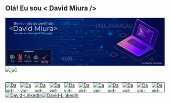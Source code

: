 <h2>Olá! Eu sou < David Miura /> </h2>

<img src="https://github.com/DavidMelloMiura/DavidMelloMiura/blob/main/Banner_GitHub.jpg">

<a href="https://github.com/DavidMelloMiura">
<div>
<img height="175em" src="https://github-readme-stats.vercel.app/api?username=DavidMelloMiura&show_icons=true&theme=tokyonight">
<img height="175em" src="https://github-readme-stats.vercel.app/api/top-langs/?username=DavidMelloMiura&layout=compact&amp;theme=tokyonight">
</div>

<h2 dir="auto"></h2>
  

<div style="display:flex; flex-direction: row; justify-content: space-between; border: 1px solid black; border-radius:3px">

<img align="center" alt="David-HTML" height="30" width="40" src="https://cdn.jsdelivr.net/gh/devicons/devicon/icons/html5/html5-original.svg" style="max-width: 100%"/>
<img align="center" alt="David-CSS" height="30" width="40" src="https://cdn.jsdelivr.net/gh/devicons/devicon/icons/css3/css3-original.svg" style="max-width: 100%;"/>
<img align="center" alt="David-JS" height="30" width="40" src="https://cdn.jsdelivr.net/gh/devicons/devicon/icons/javascript/javascript-original.svg" style="max-width: 100%;"/>
<img align="center" alt="David-Java" height="30" width="40" src="https://cdn.jsdelivr.net/gh/devicons/devicon/icons/java/java-original-wordmark.svg" style="max-width: 100%;"/>
<img align="center" alt="David-VisualStudio" height="30" width="40" src="https://cdn.jsdelivr.net/gh/devicons/devicon/icons/visualstudio/visualstudio-plain.svg" style="max-width: 100%;"/>
<img align="center" alt="David-Angular" height="30" width="40" src="https://cdn.jsdelivr.net/gh/devicons/devicon/icons/angularjs/angularjs-original.svg" style="max-width: 100%;"/>
<img align="center" alt="David-SpringBoot" height="30" width="40" src="https://cdn.jsdelivr.net/gh/devicons/devicon/icons/spring/spring-original-wordmark.svg" style="max-width: 100%;"/>
<img align="center" alt="David-GitHub" height="30" width="40" src="https://cdn.jsdelivr.net/gh/devicons/devicon/icons/github/github-original-wordmark.svg" style="max-width: 100%;"/>
<img align="center" alt="David-WordPress" height="30" width="40"  src="https://cdn.jsdelivr.net/gh/devicons/devicon/icons/wordpress/wordpress-original.svg" style="max-width: 100%;"/>
<img align="center" alt="David-Photoshop" height="30" width="40"  src="https://cdn.jsdelivr.net/gh/devicons/devicon/icons/photoshop/photoshop-plain.svg" style="max-width: 100%;"/>
<img align="center" alt="David-Figma" height="30" width="40"  src="https://cdn.jsdelivr.net/gh/devicons/devicon/icons/figma/figma-original.svg" style="max-width: 100%;"/>
</div>
</a>
  

<div style="display:flex; flex-direction: row">
<a href="https://www.linkedin.com/in/david-miura" target="_blank">
<img align="center" alt="David-LinkedIn" width="100" src="https://cdn.jsdelivr.net/gh/devicons/devicon/icons/linkedin/linkedin-original-wordmark.svg" style="max-width: 100%;"/></a>


<a href="https://www.instagram.com/davidmmiura" target="_blank">
<img align="center" alt="David-LinkedIn" width="100" src="https://img.shields.io/badge/-Instagram-%23E4405F?style=for-the-badge&amp;logo=instagram&amp;logoColor=white"/></a>
</div>
